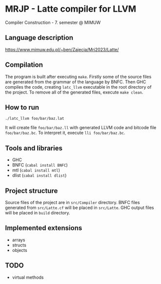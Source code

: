 # MRJP - Latte compiler for LLVM
Compiler Construction - 7. semester @ MIMUW

## Language description
<https://www.mimuw.edu.pl/~ben/Zajecia/Mrj2023/Latte/>

## Compilation
The program is built after executing `make`. Firstly some of the source files are generated from the grammar of the language by BNFC. Then GHC compiles the code, creating `latc_llvm` executable in the root directory of the project. To remove all of the generated files, execute `make clean`.

## How to run
```
./latc_llvm foo/bar/baz.lat
```
It will create file `foo/bar/baz.ll` with generated LLVM code and bitcode file `foo/bar/baz.bc`. To interpret it, execute `lli foo/bar/baz.bc`.

## Tools and libraries
- GHC
- BNFC (`cabal install BNFC`)
- mtl (`cabal install mtl`)
- dlist (`cabal install dlist`)

## Project structure
Source files of the project are in `src/Compiler` directory. BNFC files generated from `src/Latte.cf` will be placed in `src/Latte`. GHC output files will be placed in `build` directory.

## Implemented extensions
- arrays
- structs
- objects

## TODO
- virtual methods
